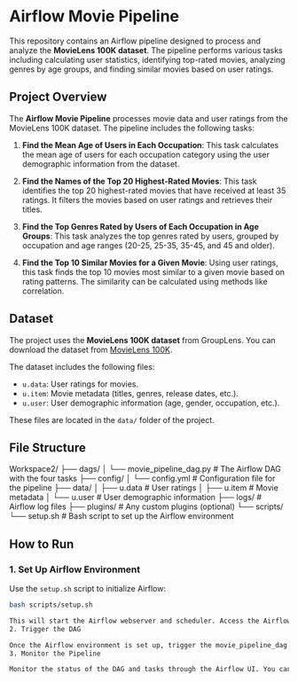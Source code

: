 # Airflow Movie Pipeline

This repository contains an Airflow pipeline designed to process and analyze the **MovieLens 100K dataset**. The pipeline performs various tasks including calculating user statistics, identifying top-rated movies, analyzing genres by age groups, and finding similar movies based on user ratings.

## Project Overview

The **Airflow Movie Pipeline** processes movie data and user ratings from the MovieLens 100K dataset. The pipeline includes the following tasks:

1. **Find the Mean Age of Users in Each Occupation**:
   This task calculates the mean age of users for each occupation category using the user demographic information from the dataset.

2. **Find the Names of the Top 20 Highest-Rated Movies**:
   This task identifies the top 20 highest-rated movies that have received at least 35 ratings. It filters the movies based on user ratings and retrieves their titles.

3. **Find the Top Genres Rated by Users of Each Occupation in Age Groups**:
   This task analyzes the top genres rated by users, grouped by occupation and age ranges (20-25, 25-35, 35-45, and 45 and older).

4. **Find the Top 10 Similar Movies for a Given Movie**:
   Using user ratings, this task finds the top 10 movies most similar to a given movie based on rating patterns. The similarity can be calculated using methods like correlation.

## Dataset

The project uses the **MovieLens 100K dataset** from GroupLens. You can download the dataset from [MovieLens 100K](https://grouplens.org/datasets/movielens/100k/).

The dataset includes the following files:
- `u.data`: User ratings for movies.
- `u.item`: Movie metadata (titles, genres, release dates, etc.).
- `u.user`: User demographic information (age, gender, occupation, etc.).

These files are located in the `data/` folder of the project.

## File Structure
Workspace2/ 
├── dags/ 
│ └── movie_pipeline_dag.py # The Airflow DAG with the four tasks 
├── config/ 
│ └── config.yml # Configuration file for the pipeline 
├── data/ 
│ ├── u.data # User ratings 
│ ├── u.item # Movie metadata 
│ └── u.user # User demographic information 
├── logs/ # Airflow log files 
├── plugins/ # Any custom plugins (optional) 
└── scripts/ 
└── setup.sh # Bash script to set up the Airflow environment


## How to Run

### 1. Set Up Airflow Environment

Use the `setup.sh` script to initialize Airflow:

```bash
bash scripts/setup.sh

This will start the Airflow webserver and scheduler. Access the Airflow UI at http://localhost:8081.
2. Trigger the DAG

Once the Airflow environment is set up, trigger the movie_pipeline_dag from the Airflow UI or CLI.
3. Monitor the Pipeline

Monitor the status of the DAG and tasks through the Airflow UI. You can view logs and check task success/failure from the interface.

